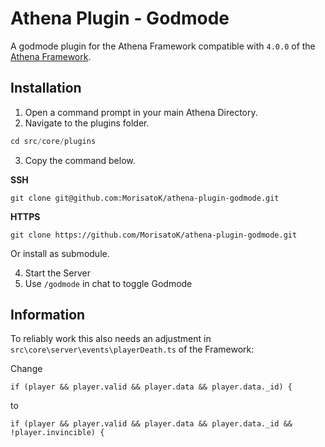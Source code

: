 # Athena Plugin - Godmode

A godmode plugin for the Athena Framework compatible with `4.0.0` of the [Athena Framework](https://athenaframework.com/).

## Installation

1. Open a command prompt in your main Athena Directory.
2. Navigate to the plugins folder.

```ts
cd src/core/plugins
```

3. Copy the command below.

**SSH**

```
git clone git@github.com:MorisatoK/athena-plugin-godmode.git
```

**HTTPS**

```
git clone https://github.com/MorisatoK/athena-plugin-godmode.git
```

Or install as submodule.

4. Start the Server
5. Use `/godmode` in chat to toggle Godmode

## Information

To reliably work this also needs an adjustment in `src\core\server\events\playerDeath.ts` of the Framework:

Change

```
if (player && player.valid && player.data && player.data._id) {
```

to

```
if (player && player.valid && player.data && player.data._id && !player.invincible) {
```
